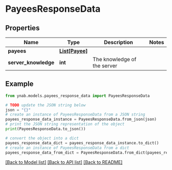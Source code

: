 # PayeesResponseData


## Properties

Name | Type | Description | Notes
------------ | ------------- | ------------- | -------------
**payees** | [**List[Payee]**](Payee.md) |  | 
**server_knowledge** | **int** | The knowledge of the server | 

## Example

```python
from ynab.models.payees_response_data import PayeesResponseData

# TODO update the JSON string below
json = "{}"
# create an instance of PayeesResponseData from a JSON string
payees_response_data_instance = PayeesResponseData.from_json(json)
# print the JSON string representation of the object
print(PayeesResponseData.to_json())

# convert the object into a dict
payees_response_data_dict = payees_response_data_instance.to_dict()
# create an instance of PayeesResponseData from a dict
payees_response_data_from_dict = PayeesResponseData.from_dict(payees_response_data_dict)
```
[[Back to Model list]](../README.md#documentation-for-models) [[Back to API list]](../README.md#documentation-for-api-endpoints) [[Back to README]](../README.md)


